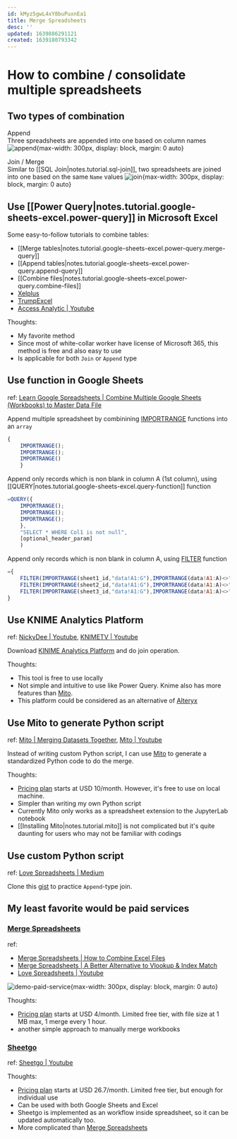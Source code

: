 ```yaml
---
id: kMyz5gwL4xY8buPuxnEa1
title: Merge Spreadsheets
desc: ''
updated: 1639886291121
created: 1639180793342
---
```

# How to combine / consolidate multiple spreadsheets

## Two types of combination

Append  
Three spreadsheets are appended into one based on column names
![append](https://miro.medium.com/max/875/1*Nz9XJR5wXwvqom3magTY3g.png){max-width: 300px, display: block, margin: 0 auto}

Join / Merge  
Similar to [[SQL Join|notes.tutorial.sql-join]], two spreadsheets are joined into one based on the same `Name` values
![join](https://miro.medium.com/max/528/1*_ISxVeW0kMDqfvUpcYGFBg.png){max-width: 300px, display: block, margin: 0 auto}

## Use [[Power Query|notes.tutorial.google-sheets-excel.power-query]] in Microsoft Excel

Some easy-to-follow tutorials to combine tables:
- [[Merge tables|notes.tutorial.google-sheets-excel.power-query.merge-query]]
- [[Append tables|notes.tutorial.google-sheets-excel.power-query.append-query]]
- [[Combine files|notes.tutorial.google-sheets-excel.power-query.combine-files]]
- [Xelplus](https://www.xelplus.com/combine-excel-sheets-power-query/)
- [TrumpExcel](https://trumpexcel.com/merge-tables/)
- [Access Analytic | Youtube](https://www.youtube.com/watch?v=cPN24NK3_68)

Thoughts:
- My favorite method
- Since most of white-collar worker have license of Microsoft 365, this method is free and also easy to use
- Is applicable for both `Join` or `Append` type

## Use function in Google Sheets
ref: [Learn Google Spreadsheets | Combine Multiple Google Sheets (Workbooks) to Master Data File](https://www.youtube.com/watch?v=qsqjUxBcgAs)

Append multiple spreadsheet by combinining [IMPORTRANGE](https://support.google.com/docs/answer/3093340?hl=en) functions into an `array`  
```javascript
{
    IMPORTRANGE();
    IMPORTRANGE();
    IMPORTRANGE()
    }
```

Append only records which is non blank in column A (1st column), using [[QUERY|notes.tutorial.google-sheets-excel.query-function]] function
```javascript
=QUERY({
    IMPORTRANGE();
    IMPORTRANGE();
    IMPORTRANGE();
    },
    "SELECT * WHERE Col1 is not null",
    [optional_header_param]
    )
```

Append only records which is non blank in column A, using [FILTER](https://support.google.com/docs/answer/3093197?hl=en) function  
```javascript
={
    FILTER(IMPORTRANGE(sheet1_id,"data!A1:G"),IMPORTRANGE(data!A1:A)<>"");
    FILTER(IMPORTRANGE(sheet2_id,"data!A1:G"),IMPORTRANGE(data!A1:A)<>"");
    FILTER(IMPORTRANGE(sheet3_id,"data!A1:G"),IMPORTRANGE(data!A1:A)<>"")
}
```

## Use KNIME Analytics Platform
ref: [NickyDee | Youtube](https://www.youtube.com/watch?v=KspVX4DF0-I), [KNIMETV | Youtube](https://www.youtube.com/watch?v=9uV99ByH-TA)

Download [KINIME Analytics Platform](https://www.knime.com/?) and do join operation.

Thoughts: 
- This tool is free to use locally
- Not simple and intuitive to use like Power Query. Knime also has more features than [Mito](https://trymito.io/).
- This platform could be considered as an alternative of [Alteryx](https://www.alteryx.com/)

## Use Mito to generate Python script
ref: [Mito | Merging Datasets Together](https://docs.trymito.io/how-to/merging-datasets-together), [Mito | Youtube](https://www.youtube.com/watch?v=H6VAG-CrHZI)

Instead of writing custom Python script, I can use [Mito](https://trymito.io/) to generate a standardized Python code to do the merge.

Thoughts:
- [Pricing plan](https://trymito.io/plans) starts at USD 10/month. However, it's free to use on local machine.
- Simpler than writing my own Python script
- Currently Mito only works as a spreadsheet extension to the JupyterLab notebook
- [[Installing Mito|notes.tutorial.mito]] is not complicated but it's quite daunting for users who may not be familiar with codings

## Use custom Python script
ref: [Love Spreadsheets | Medium](https://lovespreadsheets.medium.com/merging-spreadsheets-with-python-append-591d599d49da)

Clone this [gist](https://gist.github.com/asharma327/b76258558f3a8394637ad4949321bf9b#file-append-py) to practice `Append`-type join.

## My least favorite would be paid services

### [Merge Spreadsheets](https://www.mergespreadsheets.com/)  
ref: 
- [Merge Spreadsheets | How to Combine Excel Files](https://www.mergespreadsheets.com/guides/combine-excel-files.html)
- [Merge Spreadsheets | A Better Alternative to Vlookup & Index Match](https://www.mergespreadsheets.com/guides/mergespreadsheets-vlookup-indexmatch.html)
- [Love Spreadsheets | Youtube](https://www.youtube.com/watch?v=lEk83SczW7U)

![demo-paid-service](https://project-static-assets.s3.amazonaws.com/MergeSpreadsheets/mergeStep3.png){max-width: 300px, display: block, margin: 0 auto}

Thoughts:
- [Pricing plan](https://www.mergespreadsheets.com/pricing) starts at USD 4/month. Limited free tier, with file size at 1 MB max, 1 merge every 1 hour.
- another simple approach to manually merge workbooks

### [Sheetgo](https://www.sheetgo.com/)
ref: [Sheetgo | Youtube](https://www.youtube.com/watch?v=F8U7Mq5skoE)

Thoughts:
- [Pricing plan](https://www.sheetgo.com/pricing/) starts at USD 26.7/month. Limited free tier, but enough for individual use
- Can be used with both Google Sheets and Excel
- Sheetgo is implemented as an workflow inside spreadsheet, so it can be updated automatically too.
- More complicated than [Merge Spreadsheets](https://www.mergespreadsheets.com/)